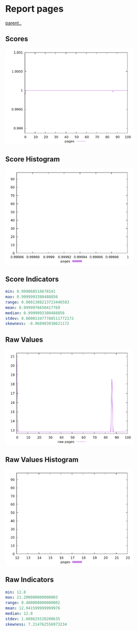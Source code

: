 # Report pages

[parent..](./..)  


## Scores

![score](./score.png)  

## Score Histogram

![hist](./hist.png)  

## Score Indicators

```yaml
min: 0.999868516676541
max: 0.9999993380488856
range: 0.0001308213723446583
mean: 0.9999976650417769
median: 0.9999993380488856
stdev: 0.000013477788511772172
skewness: -8.968903930621172

```

## Raw Values

![raw](./raw.png)  

## Raw Values Histogram

![raw hist](./raw_hist.png)  

## Raw Indicators

```yaml
min: 12.8
max: 21.200000000000003
range: 8.400000000000002
mean: 12.941599999999976
median: 12.8
stdev: 1.008625520200635
skewness: 7.214762556973234

```

<style>
  img {
    max-width: 80%;
  }
</style>
      
